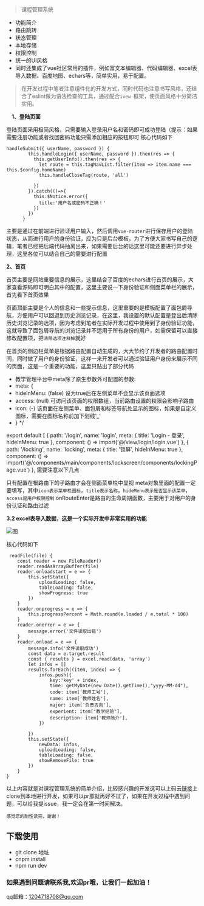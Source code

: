 
>课程管理系统



* 功能简介
* 路由跳转
* 状态管理
* 本地存储
* 权限控制
* 统一的UI风格
* 同时还集成了vue社区常用的插件，例如富文本编辑器、代码编辑器、excel表导入数据、百度地图、echars等，简单实用，易于配置。
 

>在开发过程中笔者注意组件化的开发方式，同时代码也注意书写风格，还结合了eslint做为语法检查的工具，通过配合`ivew `框架，使页面风格十分简洁实用。


&emsp;**1、登陆页面**

登陆页面采用极简风格，只需要输入登录用户名和密码即可成功登陆（提示：如果需要注册功能或者找回密码功能只需添加相应的按钮即可
核心代码如下
```
handleSubmit({ userName, password }) {
        this.handleLogin({ userName, password }).then(res => {
          this.getUserInfo().then(res => {
            let route = this.tagNavList.filter(item => item.name === this.$config.homeName)
            this.handleCloseTag(route, 'all')
            
          })
        }).catch(()=>{
          this.$Notice.error({
            title:'用户名或密码不正确！'
          })
        })
      }
```
主要是通过在前端进行验证用户输入，然后调用`vue-router`进行保存用户的登陆状态，从而进行用户的身份验证，应为只是后台模板，为了方便大家书写自己的逻辑，笔者已经把后端代码抽离出来，如果需要后台的话这里可能还要进行异步处理，这里各位可以结合自己的需要进行配置



**2、首页**

首页主要是网站重要信息的展示，这里结合了百度的echars进行首页的展示，大家查看源码即可明白其中的配置，这里主要说一下身份验证和侧面菜单栏的展示，首先看下首页效果




页面顶部主要是个人的信息和一些提示信息，这里重要的是模板配置了面包屑导航，方便用户可以回退到历史浏览记录，在这里，我设置的默认配置是登出后清除历史浏览记录的选项，因为考虑到笔者在实际开发过程中使用到了身份验证功能，这就导致了面包屑导航的浏览记录并不适用于所有身份的用户，如需保留可以直接修改配置项，把`清除选项注释掉`就好





在首页的侧边栏菜单是根据路由配置自动生成的，大大节约了开发者的路由配置时间，同时做了用户的身份验证，这样一来开发者可以通过验证用户身份来展示不同的页面，这是一个重要的功能，这里只贴出了部分代码

 * 教学管理平台中meta除了原生参数外可配置的参数:
 * meta: {
 *  hideInMenu: (false) 设为true后在左侧菜单不会显示该页面选项
 *  access: (null) 可访问该页面的权限数组，当前路由设置的权限会影响子路由
 *  icon: (-) 该页面在左侧菜单、面包屑和标签导航处显示的图标，如果是自定义图标，需要在图标名称前加下划线'_'
 * }
 */

export default [
  {
    path: '/login',
    name: 'login',
    meta: {
      title: 'Login - 登录',
      hideInMenu: true
    },
    component: () => import('@/view/login/login.vue')
  },
  {
    path: '/locking',
    name: 'locking',
    meta: {
      title: '锁屏',
      hideInMenu: true
    },
    component: () => import('@/components/main/components/lockscreen/components/lockingPage.vue')
  },
需要注意以下几点

只有配置在根路由下的子路由才会在侧面菜单栏中显视
meta对象里面的配置一定要填写，其中`icon表示菜单栏图标`，`title表示名称`，`hideMenu表示是否显示该菜单`，`access是用户权限控制`
onRouteEnter是路由的生命周期函数，主要用于对用户的身份认证和路由过滤


**3.2 excel表导入数据，这是一个实际开发中非常实用的功能**




![图](https://user-gold-cdn.xitu.io/2018/12/25/167e3b025654d695?imageView2/0/w/1280/h/960/format/webp/ignore-error/1)




核心代码如下

     readFile(file) {
        const reader = new FileReader()
        reader.readAsArrayBuffer(file)
        reader.onloadstart = e => {
            this.setState({
                uploadLoading: false,
                tableLoading: false,
                showProgress: true
            })
        }
        reader.onprogress = e => {
            this.progressPercent = Math.round(e.loaded / e.total * 100)
        }
        reader.onerror = e => {
            message.error('文件读取出错')
        }
        reader.onload = e => {
            message.info('文件读取成功')
            const data = e.target.result
            const { results } = excel.read(data, 'array')
            let infos = []
            results.forEach((item, index) => {
                infos.push({
                    key:'key' + index,
                    time: getMyDate(new Date().getTime(),"yyyy-MM-dd"),
                    code: item['教师工号'],
                    name: item['教师姓名'],
                    major: item['负责方向'],
                    experient: item["教学经验"],
                    description: item['教师简介'],
                })

            })
            this.setState({
                newData: infos,
                uploadLoading: false,
                tableLoading: false,
                showRemoveFile: true
            })
        }
    }




以上内容就是对课程管理系统的简单介绍，比较感兴趣的开发这可以上码云[链接](https://gitee.com/zrxisme/graduation_design)上clone到本地进行开发，如果可以pr那就再好不过了，如果在开发过程中遇到问题，可以给我提issue，我一定会在第一时间解决。

`感觉您的耐性读完，谢谢！`



## 下载使用
* git clone 地址
* cnpm install
* npm run dev



### 如果遇到问题请联系我,欢迎pr哦，让我们一起加油！

qq邮箱：1204718708@qq.com

